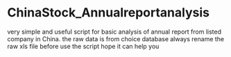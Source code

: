 # ChinaStock_Annualreportanalysis
very simple and useful script for basic analysis of annual report from listed company in China.
the raw data is from choice database
always rename the raw xls file before use the script
hope it can help you
